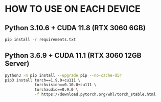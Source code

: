# HOW TO USE ON EACH DEVICE

## Python 3.10.6 + CUDA 11.8 (RTX 3060 6GB)

``` bash
pip install -r requirements.txt
```

## Python 3.6.9 + CUDA 11.1 (RTX 3060 12GB Server)

``` bash
python3 -m pip install --upgrade pip --no-cache-dir
pip3 install torch==1.9.0+cu111 \
             torchvision==0.10.0+cu111 \
             torchaudio==0.9.0 \
             -f https://download.pytorch.org/whl/torch_stable.html
```
